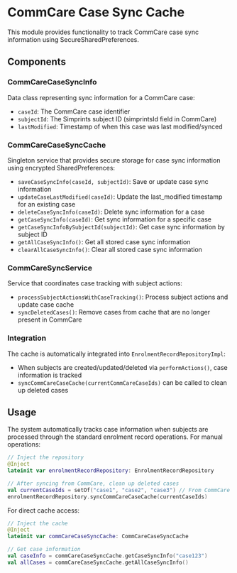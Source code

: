 # CommCare Case Sync Cache

This module provides functionality to track CommCare case sync information using SecureSharedPreferences.

## Components

### CommCareCaseSyncInfo
Data class representing sync information for a CommCare case:
- `caseId`: The CommCare case identifier
- `subjectId`: The Simprints subject ID (simprintsId field in CommCare)
- `lastModified`: Timestamp of when this case was last modified/synced

### CommCareCaseSyncCache
Singleton service that provides secure storage for case sync information using encrypted SharedPreferences:
- `saveCaseSyncInfo(caseId, subjectId)`: Save or update case sync information
- `updateCaseLastModified(caseId)`: Update the last_modified timestamp for an existing case
- `deleteCaseSyncInfo(caseId)`: Delete sync information for a case
- `getCaseSyncInfo(caseId)`: Get sync information for a specific case
- `getCaseSyncInfoBySubjectId(subjectId)`: Get case sync information by subject ID
- `getAllCaseSyncInfo()`: Get all stored case sync information
- `clearAllCaseSyncInfo()`: Clear all stored case sync information

### CommCareSyncService
Service that coordinates case tracking with subject actions:
- `processSubjectActionsWithCaseTracking()`: Process subject actions and update case cache
- `syncDeletedCases()`: Remove cases from cache that are no longer present in CommCare

### Integration
The cache is automatically integrated into `EnrolmentRecordRepositoryImpl`:
- When subjects are created/updated/deleted via `performActions()`, case information is tracked
- `syncCommCareCaseCache(currentCommCareCaseIds)` can be called to clean up deleted cases

## Usage

The system automatically tracks case information when subjects are processed through the standard enrolment record operations. For manual operations:

```kotlin
// Inject the repository
@Inject
lateinit var enrolmentRecordRepository: EnrolmentRecordRepository

// After syncing from CommCare, clean up deleted cases
val currentCaseIds = setOf("case1", "case2", "case3") // From CommCare
enrolmentRecordRepository.syncCommCareCaseCache(currentCaseIds)
```

For direct cache access:
```kotlin
// Inject the cache
@Inject
lateinit var commCareCaseSyncCache: CommCareCaseSyncCache

// Get case information
val caseInfo = commCareCaseSyncCache.getCaseSyncInfo("case123")
val allCases = commCareCaseSyncCache.getAllCaseSyncInfo()
```
